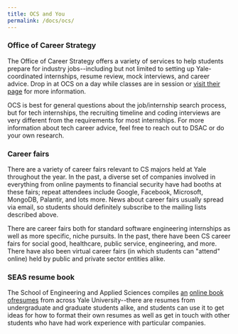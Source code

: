 ```yaml
---
title: OCS and You
permalink: /docs/ocs/
---
```

### Office of Career Strategy

The Office of Career Strategy offers a variety of services to help
students prepare for industry jobs\--including but not limited to
setting up Yale-coordinated internships, resume review, mock interviews,
and career advice. Drop in at OCS on a day while classes are in session
or [visit their
page](http://ocs.yale.edu/connect/connect-office-career-strategy) for
more information.

OCS is best for general questions about the job/internship search
process, but for tech internships, the recruiting timeline and coding
interviews are very different from the requirements for most
internships. For more information about tech career advice, feel free to
reach out to DSAC or do your own research.

### Career fairs

There are a variety of career fairs relevant to CS majors held at Yale
throughout the year. In the past, a diverse set of companies involved in
everything from online payments to financial security have had booths at
these fairs; repeat attendees include Google, Facebook, Microsoft,
MongoDB, Palantir, and lots more. News about career fairs usually spread
via email, so students should definitely subscribe to the mailing lists
described above.

There are career fairs both for standard software engineering
internships as well as more specific, niche pursuits. In the past, there
have been CS career fairs for social good, healthcare, public service,
engineering, and more. There have also been virtual career fairs (in
which students can \"attend\" online) held by public and private sector
entities alike.

### SEAS resume book

The School of Engineering and Applied Sciences compiles
[an](http://www.yaleseas.com/resumebook/) [online book ofresumes](http://www.yaleseas.com/resumebook/) from across Yale
University\--there are resumes from undergraduate and graduate students
alike, and students can use it to get ideas for how to format their own
resumes as well as get in touch with other students who have had work
experience with particular companies.